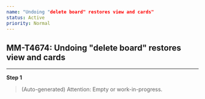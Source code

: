 ```yaml
---
name: "Undoing "delete board" restores view and cards"
status: Active
priority: Normal
---
```


## MM-T4674: Undoing "delete board" restores view and cards

---

**Step 1**

> (Auto-generated) Attention: Empty or work-in-progress.
